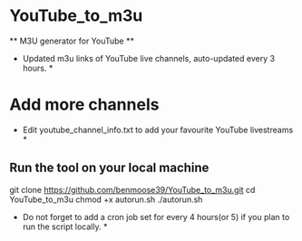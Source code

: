 # YouTube_to_m3u

** M3U generator for YouTube **

* Updated m3u links of YouTube live channels, auto-updated every 3 hours. *

# Add more channels

* Edit youtube_channel_info.txt to add your favourite YouTube livestreams *

## Run the tool on your local machine

git clone https://github.com/benmoose39/YouTube_to_m3u.git
cd YouTube_to_m3u
chmod +x autorun.sh
./autorun.sh

* Do not forget to add a cron job set for every 4 hours(or 5) if you plan to run the script locally. *
